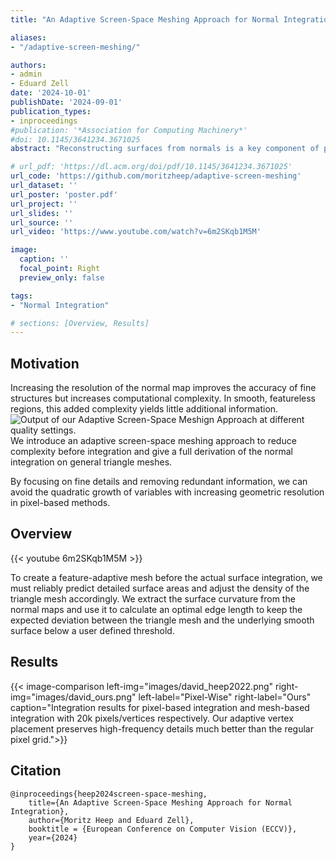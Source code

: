 ```yaml
---
title: "An Adaptive Screen-Space Meshing Approach for Normal Integration"

aliases:
- "/adaptive-screen-meshing/"

authors:
- admin
- Eduard Zell
date: '2024-10-01'
publishDate: '2024-09-01'
publication_types:
- inproceedings
#publication: '*Association for Computing Machinery*'
#doi: 10.1145/3641234.3671025
abstract: "Reconstructing surfaces from normals is a key component of photometric stereo. This work introduces an adaptive surface triangulation in the image domain and afterwards performs the normal integration on a triangle mesh. Our key insight is that surface curvature can be computed from normals. Based on the curvature, we identify flat areas and aggregate pixels into triangles. Compared to pixel grids, our triangle meshes adapt locally to surface details and yield much sparser representations. We derive a mesh-based formulation of the normal integration problem. Here, the sparser representations yield major runtime benefits."

# url_pdf: 'https://dl.acm.org/doi/pdf/10.1145/3641234.3671025'
url_code: 'https://github.com/moritzheep/adaptive-screen-meshing'
url_dataset: ''
url_poster: 'poster.pdf'
url_project: ''
url_slides: ''
url_source: ''
url_video: 'https://www.youtube.com/watch?v=6m2SKqb1M5M'

image:
  caption: ''
  focal_point: Right
  preview_only: false

tags:
- "Normal Integration"

# sections: [Overview, Results]
---
```


## Motivation
Increasing the resolution of the normal map improves the accuracy of fine structures but increases computational complexity. In smooth, featureless regions, this added complexity yields little additional information. 
![Output of our Adaptive Screen-Space Meshign Approach at different quality settings.](overview.svg "Our screen-space remeshing pipeline decimates smooth, featureless areas efficiently before the normal integration while preserving high-frequency details. Depicted results illustrate high, mid and low-resolution triangulations.")
We introduce an adaptive screen-space meshing approach to reduce complexity before integration and give a full derivation of the normal integration on general triangle meshes.

By focusing on fine details and removing redundant information, we can avoid the quadratic growth of variables with increasing geometric resolution in pixel-based methods. 

## Overview
{{< youtube 6m2SKqb1M5M >}}

To create a feature-adaptive mesh before the actual surface integration, we must reliably predict detailed surface areas and adjust the density of the triangle mesh accordingly. We extract the surface curvature from the normal maps and use it to calculate an optimal edge length to keep the expected deviation between the triangle mesh and the underlying smooth surface below a user defined threshold.

## Results

{{< image-comparison left-img="images/david_heep2022.png" right-img="images/david_ours.png" left-label="Pixel-Wise" right-label="Ours" caption="Integration results for pixel-based integration and mesh-based integration with 20k pixels/vertices respectively. Our adaptive vertex placement preserves high-frequency details much better than the regular pixel grid.">}}

## Citation
```
@inproceedings{heep2024screen-space-meshing,
    title={An Adaptive Screen-Space Meshing Approach for Normal Integration},
    author={Moritz Heep and Eduard Zell},
    booktitle = {European Conference on Computer Vision (ECCV)},
    year={2024}
}
```